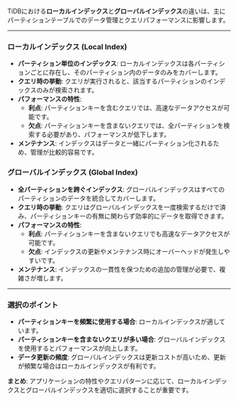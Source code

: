 TiDBにおける**ローカルインデックス**と**グローバルインデックス**の違いは、主にパーティションテーブルでのデータ管理とクエリパフォーマンスに影響します。

---

### **ローカルインデックス (Local Index)**

- **パーティション単位のインデックス**: ローカルインデックスは各パーティションごとに存在し、そのパーティション内のデータのみをカバーします。
- **クエリ時の挙動**: クエリが実行されると、該当するパーティションのインデックスのみが検索されます。
- **パフォーマンスの特性**:
  - **利点**: パーティションキーを含むクエリでは、高速なデータアクセスが可能です。
  - **欠点**: パーティションキーを含まないクエリでは、全パーティションを検索する必要があり、パフォーマンスが低下します。
- **メンテナンス**: インデックスはデータと一緒にパーティション化されるため、管理が比較的容易です。

### **グローバルインデックス (Global Index)**

- **全パーティションを跨ぐインデックス**: グローバルインデックスはすべてのパーティションのデータを統合してカバーします。
- **クエリ時の挙動**: クエリはグローバルインデックスを一度検索するだけで済み、パーティションキーの有無に関わらず効率的にデータを取得できます。
- **パフォーマンスの特性**:
  - **利点**: パーティションキーを含まないクエリでも高速なデータアクセスが可能です。
  - **欠点**: インデックスの更新やメンテナンス時にオーバーヘッドが発生しやすいです。
- **メンテナンス**: インデックスの一貫性を保つための追加の管理が必要で、複雑さが増します。

---

### **選択のポイント**

- **パーティションキーを頻繁に使用する場合**: ローカルインデックスが適しています。
- **パーティションキーを含まないクエリが多い場合**: グローバルインデックスを使用するとパフォーマンスが向上します。
- **データ更新の頻度**: グローバルインデックスは更新コストが高いため、更新が頻繁な場合はローカルインデックスが有利です。

**まとめ**: アプリケーションの特性やクエリパターンに応じて、ローカルインデックスとグローバルインデックスを適切に選択することが重要です。
